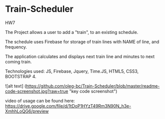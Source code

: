 # Train-Scheduler
HW7


The Project allows a user to add a "train", to an existing schedule.

The schedule uses Firebase for storage of train lines with NAME of line, and frequency.

The application calculates and displays next train line and minutes to next coming train.

Technologies used:  JS, Firebase, Jquery, Time.JS, HTML5, CSS3, BOOTSTRAP 4.


![alt text] (https://github.com/oleg-bc/Train-Scheduler/blob/master/readme-code-screenshot.jpg?raw=true "key code screenshot")

video of usage can be found here: https://drive.google.com/file/d/1tDoP1HYzT49Rm3N90N_h3e-XmhhLoQG6/preview